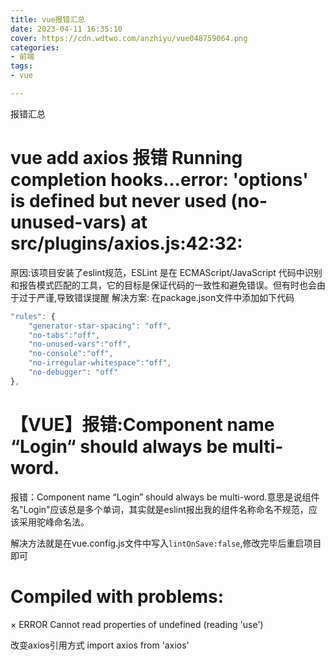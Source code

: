 ```yaml
---
title: vue报错汇总
date: 2023-04-11 16:35:10
cover: https://cdn.wdtwo.com/anzhiyu/vue048759064.png
categories:
- 前端
tags:
- vue

---
```


报错汇总

<!--more-->

# vue add axios 报错 Running completion hooks...error: 'options' is defined but never used (no-unused-vars) at src/plugins/axios.js:42:32:

原因:该项目安装了eslint规范，ESLint 是在 ECMAScript/JavaScript 代码中识别和报告模式匹配的工具，它的目标是保证代码的一致性和避免错误。但有时也会由于过于严谨,导致错误提醒
解决方案:
在package.json文件中添加如下代码
```js
"rules": {
	"generator-star-spacing": "off",
	"no-tabs":"off",
	"no-unused-vars":"off",
	"no-console":"off",
	"no-irregular-whitespace":"off",
	"no-debugger": "off"
},
```

# 【VUE】报错:Component name “Login“ should always be multi-word.

报错：Component name “Login” should always be multi-word.意思是说组件名"Login"应该总是多个单词，其实就是eslint报出我的组件名称命名不规范，应该采用驼峰命名法。

解决方法就是在vue.config.js文件中写入`lintOnSave:false`,修改完毕后重启项目即可

# Compiled with problems:
×
ERROR
Cannot read properties of undefined (reading 'use')

改变axios引用方式
import axios from 'axios'

